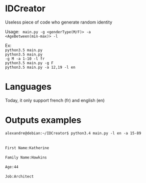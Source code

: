 # IDCreator

Useless piece of code who generate random identity

Usage: <code> main.py -g <genderType(M/F)> -a <AgeBetween(min-max)> -l <language></code>

Ex: </br><code>python3.5 main.py</code> </br>
    <code>python3.5 main.py -g M -a 1-10 -l fr</code> </br>
    <code>python3.5 main.py -g F</code> </br>
    <code>python3.5 main.py -a 12,19 -l en</code> </br>

# Languages

Today, it only support french (fr) and english (en)

# Outputs examples

<code>alexandre@debian:~/IDCreator$ python3.4 main.py -l en -a 15-89 </code></br></br>
<code>First Name:Katherine</code> </br></br>
<code>Family Name:Hawkins</code> </br> </br>
<code>Age:44 </code> </br> </br>
<code>Job:Architect </code>
